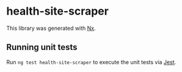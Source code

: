 # health-site-scraper

This library was generated with [Nx](https://nx.dev).

## Running unit tests

Run `ng test health-site-scraper` to execute the unit tests via [Jest](https://jestjs.io).
